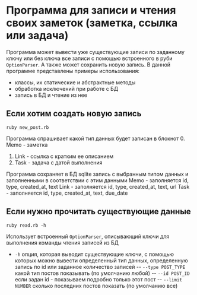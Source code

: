 # Программа для записи и чтения своих заметок (заметка, ссылка или задача)
Программа может вывести уже существующие записи по заданному ключу или без ключа все записи с помощью встроенного в руби `OptionParser`. А также может сохранить новую запись. В данной программе представлены примеры использования:
- классы, их статические и абстрактные методы
- обработка исключений при работе с БД
- запись в БД и чтение из нее
## Если хотим создать новую запись
```
ruby new_post.rb
```
Программа спрашивает какой тип данных будет записан в блокнот
0. Memo - заметка
1. Link - ссылка с кратким ее описанием
2. Task - задача с датой выполнения

Программа сохраняет в БД sqlite запись с выбранным типом данных и заполненными в соответствии с этим данными
Memo - заполняется id, type, created_at, text
Link - заполняется id, type, created_at, text, url
Task - заполняется id, type, created_at, text, due_date

## Если нужно прочитать существующие данные
```
ruby read.rb -h
```
Использует встроенный `OptionParser`, описывающий ключи для выполнения команды чтения записей из БД
- `-h` опция, которая выводит существующие ключи, с помощью которых можно вывести определенный тип данных, определенную запись по id или заданное количество записей
-- `--type POST_TYPE`             какой тип постов показывать (по умолчанию любой)
-- `--id POST_ID`                 если задан id - показываем подробно только этот пост
-- `--limit NUMBER`               сколько последних постов показать (по умолчанию все)
